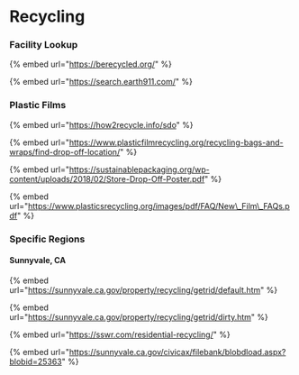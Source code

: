 # Recycling

### Facility Lookup

{% embed url="https://berecycled.org/" %}

{% embed url="https://search.earth911.com/" %}



### Plastic Films

{% embed url="https://how2recycle.info/sdo" %}

{% embed url="https://www.plasticfilmrecycling.org/recycling-bags-and-wraps/find-drop-off-location/" %}

{% embed url="https://sustainablepackaging.org/wp-content/uploads/2018/02/Store-Drop-Off-Poster.pdf" %}

{% embed url="https://www.plasticsrecycling.org/images/pdf/FAQ/New\_Film\_FAQs.pdf" %}

### Specific Regions

#### Sunnyvale, CA

{% embed url="https://sunnyvale.ca.gov/property/recycling/getrid/default.htm" %}

{% embed url="https://sunnyvale.ca.gov/property/recycling/getrid/dirty.htm" %}

{% embed url="https://sswr.com/residential-recycling/" %}

{% embed url="https://sunnyvale.ca.gov/civicax/filebank/blobdload.aspx?blobid=25363" %}



